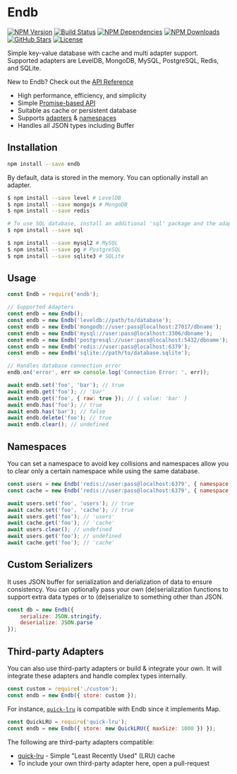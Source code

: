 # Endb

[![NPM Version](https://badgen.net/npm/v/endb)](https://www.npmjs.com/package/endb)
[![Build Status](https://travis-ci.org/chroventer/endb.svg?branch=master)](https://travis-ci.org/chroventer/endb)
[![NPM Dependencies](https://img.shields.io/david/chroventer/endb.svg?maxAge=3600)](https://david-dm.org/chroventer/endb)
[![NPM Downloads](https://badgen.net/npm/dt/endb)](https://www.npmjs.com/package/endb)
[![GitHub Stars](https://badgen.net/github/stars/chroventer/endb)](https://github.com/chroventer/endb)
[![License](https://badgen.net/github/license/chroventer/endb)](https://github.com/chroventer/endb/blob/master/LICENSE)

Simple key-value database with cache and multi adapter support.
Supported adapters are LevelDB, MongoDB, MySQL, PostgreSQL, Redis, and SQLite.

New to Endb? Check out the [API Reference](https://endb.js.org)

* High performance, efficiency, and simplicity
* Simple [Promise-based API](#Usage)
* Suitable as cache or persistent database
* Supports [adapters](#Usage) & [namespaces](#Namespaces)
* Handles all JSON types including Buffer

## Installation
```bash
npm install --save endb
```
By default, data is stored in the memory. You can optionally install an adapter.
```bash
$ npm install --save level # LevelDB
$ npm install --save mongojs # MongoDB
$ npm install --save redis

# To use SQL database, install an additional 'sql' package and the adapter
$ npm install --save sql

$ npm install --save mysql2 # MySQL
$ npm install --save pg # PostgreSQL
$ npm install --save sqlite3 # SQLite
```

## Usage
```js
const Endb = require('endb');

// Supported Adapters
const endb = new Endb();
const endb = new Endb('leveldb://path/to/database');
const endb = new Endb('mongodb://user:pass@localhost:27017/dbname');
const endb = new Endb('mysql://user:pass@localhost:3306/dbname');
const endb = new Endb('postgresql://user:pass@localhost:5432/dbname');
const endb = new Endb('redis://user:pass@localhost:6379');
const endb = new Endb('sqlite://path/to/database.sqlite');

// Handles database connection error
endb.on('error', err => console.log('Connection Error: ', err));

await endb.set('foo', 'bar'); // true
await endb.get('foo'); // 'bar'
await endb.get('foo', { raw: true }); // { value: 'bar' }
await endb.has('foo'); // true
await endb.has('bar'); // false
await endb.delete('foo'); // true
await endb.clear(); // undefined
```

## Namespaces
You can set a namespace to avoid key collisions and namespaces allow you to clear only a certain namespace while using the same database.
```js
const users = new Endb('redis://user:pass@localhost:6379', { namespace: 'users' });
const cache = new Endb('redis://user:pass@localhost:6379', { namespace: 'cache' });

await users.set('foo', 'users'); // true
await cache.set('foo', 'cache'); // true
await users.get('foo'); // 'users'
await cache.get('foo'); // 'cache'
await users.clear(); // undefined
await users.get('foo'); // undefined
await cache.get('foo'); // 'cache'
```

## Custom Serializers
It uses JSON buffer for serialization and derialization of data to ensure consistency.
You can optionally pass your own (de)serialization functions to support extra data types or to (de)serialize to something other than JSON.
```js
const db = new Endb({
    serialize: JSON.stringify,
    deserialize: JSON.parse
});
```

## Third-party Adapters
You can also use third-party adapters or build & integrate your own.
It will integrate these adapters and handle complex types internally.
```js
const custom = require('./custom');
const endb = new Endb({ store: custom });
```
For instance, [`quick-lru`](https://github.com/sindresorhus/quick-lru) is compatible with Endb since it implements Map.
```js
const QuickLRU = require('quick-lru');
const endb = new Endb({ store: new QuickLRU({ maxSize: 1000 }) });
```
The following are third-party adapters compatible:
* [quick-lru](https://github.com/sindresorhus/quick-lru) - Simple "Least Recently Used" (LRU) cache
* To include your own third-party adapter here, open a pull-request